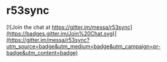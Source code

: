 r53sync
=======

[![Join the chat at https://gitter.im/messa/r53sync](https://badges.gitter.im/Join%20Chat.svg)](https://gitter.im/messa/r53sync?utm_source=badge&utm_medium=badge&utm_campaign=pr-badge&utm_content=badge)

